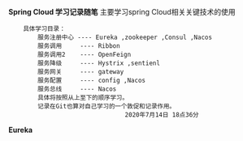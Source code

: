 **Spring Cloud 学习记录随笔**
    主要学习spring Cloud相关关键技术的使用
    
        具体学习目录：
            服务注册中心 ---- Eureka ,zookeeper ,Consul ,Nacos
            服务调用     ---- Ribbon
            服务调用2    ---- OpenFeign
            服务降级     ---- Hystrix ,sentienl
            服务网关     ---- gateway
            服务配置     ---- config ,Nacos
            服务总线     ---- Nacos     
            具体将按照从上至下的顺序学习。
            记录在Git也算对自己学习的一个敦促和记录作用。
                                    2020年7月14日 18点36分                                   
**Eureka**
    
    